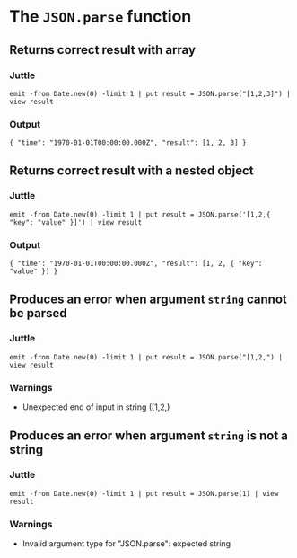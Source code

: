 The `JSON.parse` function
=============================

Returns correct result with array
---------------------------------

### Juttle

    emit -from Date.new(0) -limit 1 | put result = JSON.parse("[1,2,3]") | view result

### Output

    { "time": "1970-01-01T00:00:00.000Z", "result": [1, 2, 3] }

Returns correct result with a nested object
-------------------------------------------

### Juttle

    emit -from Date.new(0) -limit 1 | put result = JSON.parse('[1,2,{ "key": "value" }]') | view result

### Output

    { "time": "1970-01-01T00:00:00.000Z", "result": [1, 2, { "key": "value" }] }

Produces an error when argument `string` cannot be parsed
--------------------------------------------------------

### Juttle

    emit -from Date.new(0) -limit 1 | put result = JSON.parse("[1,2,") | view result

### Warnings

  * Unexpected end of input in string ([1,2,)

Produces an error when argument `string` is not a string
--------------------------------------------------------------

### Juttle

    emit -from Date.new(0) -limit 1 | put result = JSON.parse(1) | view result

### Warnings

  * Invalid argument type for "JSON.parse": expected string
